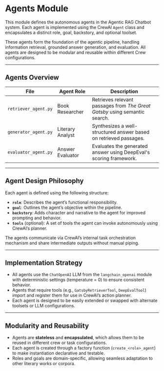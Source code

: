 # Agents Module

This module defines the autonomous agents in the Agentic RAG Chatbot system. Each agent is implemented using the CrewAI `Agent` class and encapsulates a distinct role, goal, backstory, and optional toolset.

These agents form the foundation of the agentic pipeline, handling information retrieval, grounded answer generation, and evaluation. All agents are designed to be modular and reusable within different Crew configurations.

---

## Agents Overview

| File                   | Agent Role        | Description                                                                 |
|------------------------|-------------------|-----------------------------------------------------------------------------|
| `retriever_agent.py`   | Book Researcher   | Retrieves relevant passages from *The Great Gatsby* using semantic search. |
| `generator_agent.py`   | Literary Analyst  | Synthesizes a well-structured answer based on retrieved passages.          |
| `evaluator_agent.py`   | Answer Evaluator  | Evaluates the generated answer using DeepEval's scoring framework.         |

---

## Agent Design Philosophy

Each agent is defined using the following structure:
- **`role`**: Describes the agent’s functional responsibility.
- **`goal`**: Outlines the agent’s objective within the pipeline.
- **`backstory`**: Adds character and narrative to the agent for improved prompting and behavior.
- **`tools`** (optional): A set of tools the agent can invoke autonomously using CrewAI’s planner.

The agents communicate via CrewAI’s internal task orchestration mechanism and share intermediate outputs without manual piping.

---

## Implementation Strategy

- All agents use the `ChatOpenAI` LLM from the `langchain_openai` module with deterministic settings (temperature = 0) to ensure consistent behavior.
- Agents that require tools (e.g., `GatsbyRetrieverTool`, `DeepEvalTool`) import and register them for use in CrewAI’s action planner.
- Each agent is designed to be easily extended or swapped with alternate toolsets or LLM configurations.

---

## Modularity and Reusability

- Agents are **stateless** and **encapsulated**, which allows them to be reused in different crew or task configurations.
- Each agent is created through a factory function (`create_<role>_agent`) to make instantiation declarative and testable.
- Roles and goals are domain-specific, allowing seamless adaptation to other literary works or corpora.

